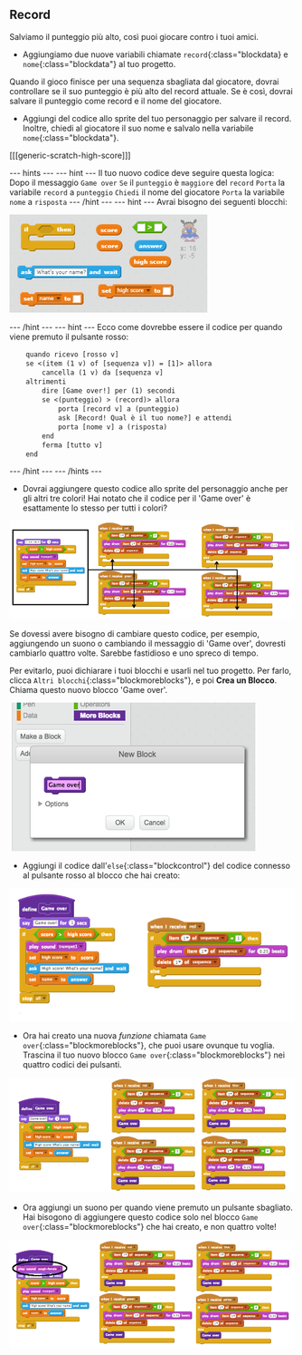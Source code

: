 ## Record

Salviamo il punteggio più alto, così puoi giocare contro i tuoi amici.

+ Aggiungiamo due nuove variabili chiamate `record`{:class="blockdata} e `nome`{:class="blockdata"} al tuo progetto.

Quando il gioco finisce per una sequenza sbagliata dal giocatore, dovrai controllare se il suo punteggio è più alto del record attuale. Se è così, dovrai salvare il punteggio come record e il nome del giocatore.

+ Aggiungi del codice allo sprite del tuo personaggio per salvare il record. Inoltre, chiedi al giocatore il suo nome e salvalo nella variabile `nome`{:class="blockdata"}.

[[[generic-scratch-high-score]]]

\--- hints \--- \--- hint \--- Il tuo nuovo codice deve seguire questa logica: Dopo il messaggio `Game over` `Se` il `punteggio` è `maggiore` del `record` `Porta` la variabile `record` a `punteggio` `Chiedi` il nome del giocatore `Porta` la variabile `nome` a `risposta` \--- /hint \--- \--- hint \--- Avrai bisogno dei seguenti blocchi:

![Hint for high score](images/hint-high-score.png)

\--- /hint \--- \--- hint \--- Ecco come dovrebbe essere il codice per quando viene premuto il pulsante rosso:

```blocks
    quando ricevo [rosso v]
    se <(item (1 v) of [sequenza v]) = [1]> allora 
        cancella (1 v) da [sequenza v]
    altrimenti
        dire [Game over!] per (1) secondi
        se <(punteggio) > (record)> allora 
            porta [record v] a (punteggio)
            ask [Record! Qual è il tuo nome?] e attendi
            porta [nome v] a (risposta)
        end
        ferma [tutto v]
    end
```

\--- /hint \--- \--- /hints \---

+ Dovrai aggiungere questo codice allo sprite del personaggio anche per gli altri tre colori! Hai notato che il codice per il 'Game over' è esattamente lo stesso per tutti i colori?

![screenshot](images/colour-same.png)

Se dovessi avere bisogno di cambiare questo codice, per esempio, aggiungendo un suono o cambiando il messaggio di 'Game over', dovresti cambiarlo quattro volte. Sarebbe fastidioso e uno spreco di tempo.

Per evitarlo, puoi dichiarare i tuoi blocchi e usarli nel tuo progetto. Per farlo, clicca `Altri blocchi`{:class="blockmoreblocks"}, e poi **Crea un Blocco**. Chiama questo nuovo blocco 'Game over'.

![screenshot](images/colour-more.png)

+ Aggiungi il codice dall'`else`{:class="blockcontrol"} del codice connesso al pulsante rosso al blocco che hai creato:

![screenshot](images/colour-make-block.png)

+ Ora hai creato una nuova *funzione* chiamata `Game over`{:class="blockmoreblocks"}, che puoi usare ovunque tu voglia. Trascina il tuo nuovo blocco `Game over`{:class="blockmoreblocks"} nei quattro codici dei pulsanti.

![screenshot](images/colour-use-block.png)

+ Ora aggiungi un suono per quando viene premuto un pulsante sbagliato. Hai bisogono di aggiungere questo codice solo nel blocco `Game over`{:class="blockmoreblocks"} che hai creato, e non quattro volte!

![screenshot](images/colour-cough.png)